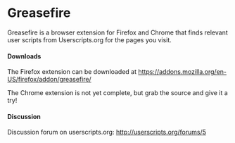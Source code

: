 Greasefire
==========

Greasefire is a browser extension for Firefox and Chrome that finds
relevant user scripts from Userscripts.org for the pages you visit.

#### Downloads

The Firefox extension can be downloaded at https://addons.mozilla.org/en-US/firefox/addon/greasefire/

The Chrome extension is not yet complete, but grab the source and give it a try!

#### Discussion

Discussion forum on userscripts.org: http://userscripts.org/forums/5
